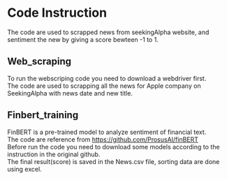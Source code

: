 
# Code Instruction
The code are used to scrapped news from seekingAlpha website, and sentiment the new by giving a score bewteen -1 to 1. 

## Web_scraping
To run the webscriping code you need to download a webdriver first.   
The code are used to scrapping all the news for Apple company on SeekingAlpha with news date and new title.  

## Finbert_training
FinBERT is a pre-trained model to analyze sentiment of financial text.   
The code are reference from https://github.com/ProsusAI/finBERT  
Before run the code you need to download some models according to the instruction in the original github.   
The final result(score) is saved in the News.csv file, sorting data are done using excel.   
